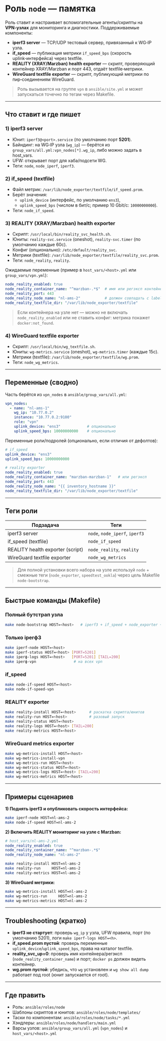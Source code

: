 # Роль `node` — памятка

Роль ставит и настраивает вспомогательные агенты/скрипты на **VPN‑узлах** для мониторинга и диагностики. Поддерживаемые компоненты:
- **iperf3 server** — TCP/UDP тестовый сервер, привязанный к WG‑IP узла.
- **if_speed** — публикация метрики `if_speed_bps` (скорость uplink‑интерфейса) через textfile.
- **REALITY (XRAY/Marzban) health exporter** — скрипт, проверяющий контейнер XRAY/Marzban и порт 443, отдаёт textfile‑метрики.
- **WireGuard textfile exporter** — скрипт, публикующий метрики по пир‑соединениям WireGuard.

> Роль вызывается на группе `vpn` в `ansible/site.yml` и может запускаться точечно по тегам через Makefile.

---

## Что ставит и где пишет

### 1) iperf3 server
- Юнит: `iperf3@<port>.service` (по умолчанию порт **5201**).
- Байндинг: на WG‑IP узла (`wg_ip`) — берётся из `group_vars/all.yml:vpn_nodes[*].wg_ip`, либо можно задать в host_vars.
- UFW: открывает порт для хаба/подсети WG.
- Теги: `node`, `node_iperf`, `iperf3`.

### 2) if_speed (textfile)
- Файл метрик: `/var/lib/node_exporter/textfile/if_speed.prom`.
- Берёт значения:
  - `uplink_device` (интерфейс, по умолчанию `ens3`),
  - `uplink_speed_bps` (числом в бит/с; пример 10 Gbit/с: `10000000000`).
- Теги: `node_if_speed`.

### 3) REALITY (XRAY/Marzban) health exporter
- Скрипт: `/usr/local/bin/reality_svc_health.sh`.
- Юниты: `reality-svc.service` (oneshot), `reality-svc.timer` (по умолчанию каждые 60с).
- Конфиг (опционально): `/etc/default/reality_svc`.
- Метрики (textfile): `/var/lib/node_exporter/textfile/reality_svc.prom`.
- Теги: `node_reality`, `reality`.

Ожидаемые переменные (пример в `host_vars/<host>.yml` или `group_vars/vpn.yml`):
```yaml
node_reality_enabled: true
node_reality_container_name: "^marzban-.*$"  # имя или регэксп контейнера
node_reality_port: 443
node_reality_node_name: "nl-ams-2"           # должен совпадать с labels.name в job=node
node_reality_textfile_dir: "/var/lib/node_exporter/textfile"
```
> Если контейнера на узле нет — можно не включать `node_reality_enabled` или не ставить конфиг: метрика покажет `docker:not_found`.

### 4) WireGuard textfile exporter
- Скрипт: `/usr/local/bin/wg_textfile.sh`.
- Юниты: `wg-metrics.service` (oneshot), `wg-metrics.timer` (каждые 15с).
- Метрики (textfile): `/var/lib/node_exporter/textfile/wg.prom`.
- Теги: `node_wg_metrics`.

---

## Переменные (сводно)

Часть берётся из `vpn_nodes` в `ansible/group_vars/all.yml`:
```yaml
vpn_nodes:
  - name: "nl-ams-1"
    wg_ip: "10.77.0.2"
    instance: "10.77.0.2:9100"
    role: "vpn"
    uplink_device: "ens3"            # опционально
    uplink_speed_bps: 10000000000    # опционально
```

Переменные роли/подролей (опционально, если отличия от дефолтов):
```yaml
# if_speed
uplink_device: "ens3"
uplink_speed_bps: 10000000000

# reality exporter
node_reality_enabled: true
node_reality_container_name: "marzban-marzban-1"   # или регэксп
node_reality_port: 443
node_reality_node_name: "{{ inventory_hostname }}"
node_reality_textfile_dir: "/var/lib/node_exporter/textfile"
```

---

## Теги роли

| Подзадача                           | Теги                                  |
|-------------------------------------|---------------------------------------|
| iperf3 server                       | `node`, `node_iperf`, `iperf3`        |
| if_speed (textfile)                 | `node_if_speed`                       |
| REALITY health exporter (script)    | `node_reality`, `reality`             |
| WireGuard textfile exporter         | `node_wg_metrics`                     |

> Для полной установки всего набора на узле используй `node` + смежные теги (`node_exporter`, `speedtest_ookla`) через цель Makefile `node-bootstrap`.

---

## Быстрые команды (Makefile)

### Полный бутстрап узла
```bash
make node-bootstrap HOST=<host>   # iperf3 + if_speed + node_exporter + speedtest_ookla
```

### Только iperф3
```bash
make iperf-node HOST=<host>
make iperf-status HOST=<host> [PORT=5201]
make iperф-logs HOST=<host>   [PORT=5201] [TAIL=200]
make iperф-vpn                 # на всех vpn
```

### if_speed
```bash
make node-if-speed HOST=<host>
make node-if-speed-vpn
```

### REALITY exporter
```bash
make reality-install HOST=<host>      # раскатка скрипта/юнитов
make reality-run HOST=<host>          # разовый запуск
make reality-status HOST=<host>
make reality-logs HOST=<host> [TAIL=200]
make reality-metrics HOST=<host>
```

### WireGuard metrics exporter
```bash
make wg-metrics-install HOST=<host>
make wg-metrics-install-vpn
make wg-metrics-run HOST=<host>
make wg-metrics-status HOST=<host>
make wg-metrics-logs HOST=<host> [TAIL=200]
make wg-metrics-metrics HOST=<host>
```

---

## Примеры сценариев

**1) Поднять iperf3 и опубликовать скорость интерфейса:**
```bash
make iperf-node HOST=nl-ams-2
make node-if-speed HOST=nl-ams-2
```

**2) Включить REALITY мониторинг на узле с Marzban:**
```yaml
# host_vars/nl-ams-2.yml
node_reality_enabled: true
node_reality_container_name: "^marzban-.*$"
node_reality_node_name: "nl-ams-2"
```
```bash
make reality-install HOST=nl-ams-2
make reality-run     HOST=nl-ams-2
make reality-metrics HOST=nl-ams-2
```

**3) WireGuard метрики:**
```bash
make wg-metrics-install HOST=nl-ams-2
make wg-metrics-run     HOST=nl-ams-2
make wg-metrics-metrics HOST=nl-ams-2
```

---

## Troubleshooting (кратко)

- **iperf3 не стартует**: проверь `wg_ip` у узла, UFW правила, порт (по умолчанию 5201), логи `make iperf-logs HOST=<h>`.
- **if_speed.prom пустой**: проверь переменные `uplink_device`/`uplink_speed_bps`, права на каталог textfile.
- **reality_svc_up=0**: проверь имя контейнера/регэксп (`node_reality_container_name`) и порт; `docker ps` должен видеть контейнер.
- **wg.prom пустой**: убедись, что `wg` установлен и `wg show all dump` работает под root (юнит запускается от root).

---

## Где править
- Роль: `ansible/roles/node`
- Шаблоны скриптов и юнитов: `ansible/roles/node/templates/`
- Таски по компонентам: `ansible/roles/node/tasks/*.yml`
- Хэндлеры: `ansible/roles/node/handlers/main.yml`
- Варсы узлов: `ansible/group_vars/all.yml` (`vpn_nodes`) и `host_vars/<host>.yml`
